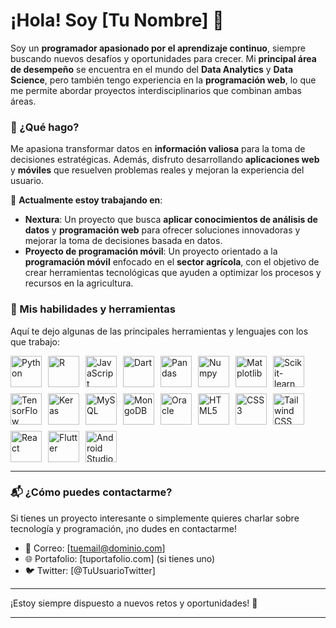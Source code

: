 # ¡Hola! Soy [Tu Nombre] 👋

Soy un **programador apasionado por el aprendizaje continuo**, siempre buscando nuevos desafíos y oportunidades para crecer. Mi **principal área de desempeño** se encuentra en el mundo del **Data Analytics** y **Data Science**, pero también tengo experiencia en la **programación web**, lo que me permite abordar proyectos interdisciplinarios que combinan ambas áreas.

### 🚀 ¿Qué hago?
Me apasiona transformar datos en **información valiosa** para la toma de decisiones estratégicas. Además, disfruto desarrollando **aplicaciones web** y **móviles** que resuelven problemas reales y mejoran la experiencia del usuario.

🔭 **Actualmente estoy trabajando en**:
- **Nextura**: Un proyecto que busca **aplicar conocimientos de análisis de datos** y **programación web** para ofrecer soluciones innovadoras y mejorar la toma de decisiones basada en datos.
- **Proyecto de programación móvil**: Un proyecto orientado a la **programación móvil** enfocado en el **sector agrícola**, con el objetivo de crear herramientas tecnológicas que ayuden a optimizar los procesos y recursos en la agricultura.

### 🔧 Mis habilidades y herramientas

Aquí te dejo algunas de las principales herramientas y lenguajes con los que trabajo:

<div style="display: flex; flex-wrap: wrap; gap: 10px;">
    <img alt="Python" width="50px" src="https://cdn.jsdelivr.net/gh/devicons/devicon@latest/icons/python/python-original-wordmark.svg" />
    <img alt="R" width="50px" src="https://cdn.jsdelivr.net/gh/devicons/devicon@latest/icons/r/r-original.svg" />
    <img alt="JavaScript" width="50px" src="https://cdn.jsdelivr.net/gh/devicons/devicon@latest/icons/javascript/javascript-original.svg" />
    <img alt="Dart" width="50px" src="https://cdn.jsdelivr.net/gh/devicons/devicon@latest/icons/dart/dart-original.svg" />
    <img alt="Pandas" width="50px" src="https://cdn.jsdelivr.net/gh/devicons/devicon@latest/icons/pandas/pandas-original.svg" />
    <img alt="Numpy" width="50px" src="https://cdn.jsdelivr.net/gh/devicons/devicon@latest/icons/numpy/numpy-original.svg" />
    <img alt="Matplotlib" width="50px" src="https://cdn.jsdelivr.net/gh/devicons/devicon@latest/icons/matplotlib/matplotlib-plain.svg" />
    <img alt="Scikit-learn" width="50px" src="https://cdn.jsdelivr.net/gh/devicons/devicon@latest/icons/scikitlearn/scikitlearn-original.svg" />
    <img alt="TensorFlow" width="50px" src="https://cdn.jsdelivr.net/gh/devicons/devicon@latest/icons/tensorflow/tensorflow-original.svg" />
    <img alt="Keras" width="50px" src="https://cdn.jsdelivr.net/gh/devicons/devicon@latest/icons/keras/keras-original-wordmark.svg" />
    <img alt="MySQL" width="50px" src="https://cdn.jsdelivr.net/gh/devicons/devicon@latest/icons/mysql/mysql-original-wordmark.svg" />
    <img alt="MongoDB" width="50px" src="https://cdn.jsdelivr.net/gh/devicons/devicon@latest/icons/mongodb/mongodb-original-wordmark.svg" />
    <img alt="Oracle" width="50px" src="https://cdn.jsdelivr.net/gh/devicons/devicon@latest/icons/oracle/oracle-original.svg" />
    <img alt="HTML5" width="50px" src="https://cdn.jsdelivr.net/gh/devicons/devicon@latest/icons/html5/html5-original-wordmark.svg" />
    <img alt="CSS3" width="50px" src="https://cdn.jsdelivr.net/gh/devicons/devicon@latest/icons/css3/css3-original.svg" />
    <img alt="Tailwind CSS" width="50px" src="https://cdn.jsdelivr.net/gh/devicons/devicon@latest/icons/tailwindcss/tailwindcss-original.svg" />
    <img alt="React" width="50px" src="https://cdn.jsdelivr.net/gh/devicons/devicon@latest/icons/react/react-original.svg" />
    <img alt="Flutter" width="50px" src="https://cdn.jsdelivr.net/gh/devicons/devicon@latest/icons/flutter/flutter-original.svg" />
    <img alt="Android Studio" width="50px" src="https://cdn.jsdelivr.net/gh/devicons/devicon@latest/icons/androidstudio/androidstudio-original.svg" />
</div>

---

### 📬 ¿Cómo puedes contactarme?
Si tienes un proyecto interesante o simplemente quieres charlar sobre tecnología y programación, ¡no dudes en contactarme!

- 📧 Correo: [tuemail@dominio.com]
- 🌐 Portafolio: [tuportafolio.com] (si tienes uno)
- 🐦 Twitter: [@TuUsuarioTwitter]

---

¡Estoy siempre dispuesto a nuevos retos y oportunidades! 🚀

---


